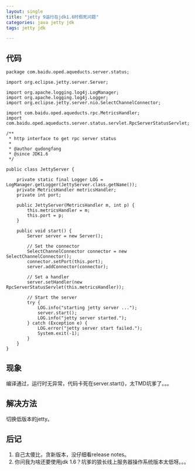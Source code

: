```yaml
---
layout: single
title: "jetty 9运行在jdk1.6时假死问题"
categories: java jetty jdk
tags: jetty jdk

---
```


## 代码

    package com.baidu.oped.aqueducts.server.status;
    
    import org.eclipse.jetty.server.Server;
    
    import org.apache.logging.log4j.LogManager;
    import org.apache.logging.log4j.Logger;
    import org.eclipse.jetty.server.nio.SelectChannelConnector;
    
    import com.baidu.oped.aqueducts.rpc.MetricsHandler;
    import com.baidu.oped.aqueducts.server.status.servlet.RpcServerStatusServlet;
    
    /**
     * http interface to get rpc server status
     *
     * @author qudongfang
     * @since JDK1.6
     */
    
    public class JettyServer {
    
        private static final Logger LOG = LogManager.getLogger(JettyServer.class.getName());
        private MetricsHandler metricsHandler;
        private int port;
    
        public JettyServer(MetricsHandler m, int p) {
            this.metricsHandler = m;
            this.port = p;
        }
    
        public void start() {
            Server server = new Server();
    
            // Set the connector
            SelectChannelConnector connector = new SelectChannelConnector();
            connector.setPort(this.port);
            server.addConnector(connector);
    
            // Set a handler
            server.setHandler(new RpcServerStatusServlet(this.metricsHandler));
    
            // Start the server
            try {
                LOG.info("starting jetty server ...");
                server.start();
                LOG.info("jetty server started.");
            } catch (Exception e) {
                LOG.error("jetty server start failed.");
                System.exit(-1);
            }
        }
    }


## 现象

编译通过，运行时无异常，代码卡死在server.start()，太TMD坑爹了。。。

## 解决方法

切换低版本的jetty。

## 后记

1. 自己太傻比，贪新版本，没仔细看release notes。
1. 你问我为啥还要使用jdk 1.6？坑爹的狼长线上服务器操作系统版本太低呀。。。

